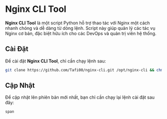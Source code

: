 # Nginx CLI Tool

**Nginx CLI Tool** là một script Python hỗ trợ thao tác với Nginx một cách nhanh chóng và dễ dàng từ dòng lệnh. Script này giúp quản lý các tác vụ Nginx cơ bản, đặc biệt hữu ích cho các DevOps và quản trị viên hệ thống.

## Cài Đặt

Để cài đặt **Nginx CLI Tool**, chỉ cần chạy lệnh sau:

```bash
git clone https://github.com/Tafi00/nginx-cli.git /opt/nginx-cli && chmod +x /opt/nginx-cli/main.py && echo 'alias nnx="python3 /opt/nginx-cli/main.py"' >> ~/.bashrc && source ~/.bashrc
```

## Cập Nhật

Để cập nhật lên phiên bản mới nhất, bạn chỉ cần chạy lại lệnh cài đặt sau đây:

```bash
span
```
